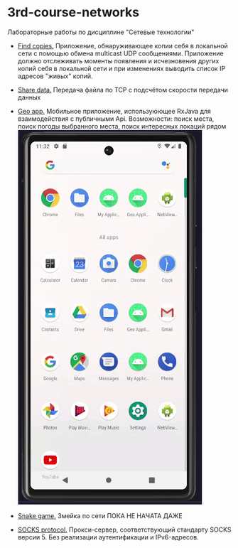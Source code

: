 # 3rd-course-networks
Лабораторные работы по дисциплине "Сетевые технологии"


+ [Find copies.](https://github.com/Just0Lina/3d-course-networks/copies)
Приложение, обнаруживающее копии себя в локальной сети с помощью обмена multicast UDP сообщениями. Приложение должно отслеживать моменты появления и исчезновения других копий себя в локальной сети и при изменениях выводить список IP адресов "живых" копий.

+ [Share data.](https://github.com/Just0Lina/3d-course-networks/share_data)
Передача файла по TCP с подсчётом скорости передачи данных

+ [Geo app.](https://github.com/Just0Lina/3d-course-networks/search_places)
Мобильное приложение, используюющее RxJava для взаимодействия с публичными Api.
Возможности: поиск места, поиск погоды выбранного места, поиск интересных локаций рядом
![demoApp](misc/video_places.gif)

+ [Snake game.](https://github.com/Just0Lina/3d-course-networks/snake)
Змейка по сети
ПОКА НЕ НАЧАТА ДАЖЕ


+ [SOCKS protocol.](https://github.com/Just0Lina/3d-course-networks/socks_protocol)
Прокси-сервер, соответствующий стандарту SOCKS версии 5.
Без реализации аутентификации и IPv6-адресов.